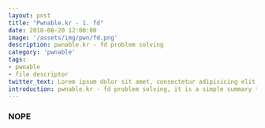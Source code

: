 ```yaml
---
layout: post
title: "Pwnable.kr - 1. fd"
date: 2018-08-20 12:00:00
image: '/assets/img/pwn/fd.png'
description: pwnable.kr - fd problem solving
category: 'pwnable'
tags:
- pwnable
- file descriptor
twitter_text: Lorem ipsum dolor sit amet, consectetur adipisicing elit.
introduction: pwnable.kr - fd problem solving, it is a simple summary that i solve the fd problem to study pwnable 
---
```



### NOPE